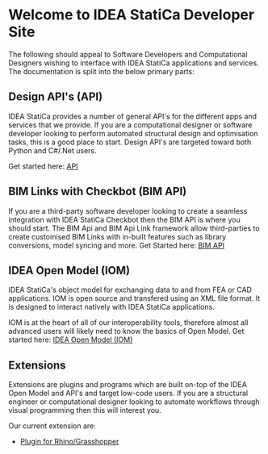 # Welcome to IDEA StatiCa Developer Site

The following should appeal to Software Developers and Computational Designers wishing to interface with IDEA StatiCa applications and services. The documentation is split into the below primary parts:

## Design API's (API)

IDEA StatiCa provides a number of general API's for the different apps and services that we provide. If you are a computational designer or software developer looking to perform automated structural design and optimisation tasks, this is a good place to start. Design API's are targeted toward both Python and C#/.Net users. 



Get started here: [API](docs/api/api_overview.md)

## BIM Links with Checkbot (BIM API)

If you are a third-party software developer looking to create a seamless integration with IDEA StatiCa Checkbot then the BIM API is where you should start. The BIM Api and BIM Api Link framework allow third-parties to create customised BIM Links with in-built features such as library conversions, model syncing and more. Get Started here: [BIM API](docs/bimapi/bimapi_checkbot_link.md)

## IDEA Open Model (IOM)

IDEA StatiCa's object model for exchanging data to and from FEA or CAD applications. IOM is open source and transfered using an XML file format. It is designed to interact natively with IDEA StatiCa applications. 

IOM is at the heart of all of our interoperability tools, therefore almost all advanced users will likely need to know the basics of Open Model. Get started here: [IDEA Open Model (IOM)](docs/iom/iom_getting_started.md) 


## Extensions

Extensions are plugins and programs which are built on-top of the IDEA Open Model and API's and target low-code users. If you are a structural engineer or computational designer looking to automate workflows through visual programming then this will interest you.

Our current extension are:

* [Plugin for Rhino/Grasshopper](docs/extensions/grasshopper/grasshopper_overview.md)